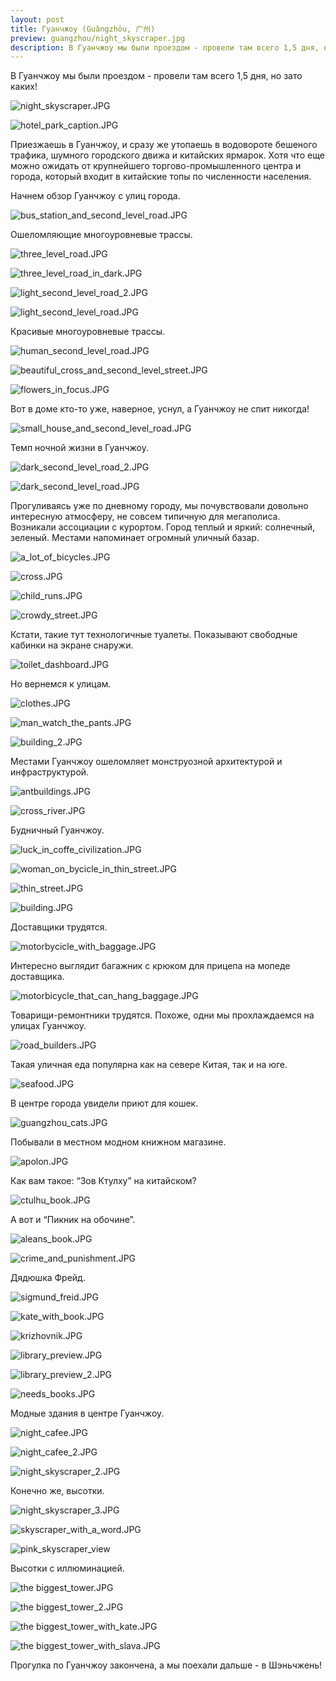 ```yaml
---
layout: post
title: Гуанчжоу (Guǎngzhōu, 广州)  
preview: guangzhou/night_skyscraper.jpg
description: В Гуанчжоу мы были проездом - провели там всего 1,5 дня, но зато каких!
---
```


В Гуанчжоу мы были проездом - провели там всего 1,5 дня, но зато каких!

![night_skyscraper.JPG][night_skyscraper]

![hotel_park_caption.JPG][hotel_park_caption]

Приезжаешь в Гуанчжоу, и сразу же утопаешь в водовороте бешеного трафика, шумного городского движа и китайских ярмарок. Хотя что еще можно ожидать от крупнейшего торгово-промышленного центра и города, который входит в китайские топы по численности населения.

Начнем обзор Гуанчжоу с улиц города.

![bus_station_and_second_level_road.JPG][bus_station_and_second_level_road]

Ошеломляющие многоуровневые трассы.

![three_level_road.JPG][three_level_road]

![three_level_road_in_dark.JPG][three_level_road_in_dark]

![light_second_level_road_2.JPG][light_second_level_road_2]

![light_second_level_road.JPG][light_second_level_road]

Красивые многоуровневые трассы.

![human_second_level_road.JPG][human_second_level_road]

![beautiful_cross_and_second_level_street.JPG][beautiful_cross_and_second_level_street]

![flowers_in_focus.JPG][flowers_in_focus]

Вот в доме кто-то уже, наверное, уснул, а Гуанчжоу не спит никогда!

![small_house_and_second_level_road.JPG][small_house_and_second_level_road]

Темп ночной жизни в Гуанчжоу.

![dark_second_level_road_2.JPG][dark_second_level_road_2]

![dark_second_level_road.JPG][dark_second_level_road]

Прогуливаясь уже по дневному городу, мы почувствовали довольно интересную атмосферу, не совсем типичную для мегаполиса. Возникали ассоциации с курортом. Город теплый и яркий: солнечный, зеленый. Местами напоминает огромный уличный базар. 

![a_lot_of_bicycles.JPG][a_lot_of_bicycles]

![cross.JPG][cross]

![child_runs.JPG][child_runs]

![crowdy_street.JPG][crowdy_street]

Кстати, такие тут технологичные туалеты. Показывают свободные кабинки на экране снаружи.

![toilet_dashboard.JPG][toilet_dashboard]

Но вернемся к улицам.

![clothes.JPG][clothes]

![man_watch_the_pants.JPG][man_watch_the_pants]

![building_2.JPG][building_2]

Местами Гуанчжоу ошеломляет монструозной архитектурой и инфраструктурой.

![antbuildings.JPG][antbuildings]

![cross_river.JPG][cross_river]

Будничный Гуанчжоу.

![luck_in_coffe_civilization.JPG][luck_in_coffe_civilization]

![woman_on_bycicle_in_thin_street.JPG][woman_on_bycicle_in_thin_street]

![thin_street.JPG][thin_street]

![building.JPG][building]

Доставщики трудятся.

![motorbycicle_with_baggage.JPG][motorbycicle_with_baggage]

Интересно выглядит багажник с крюком для прицепа на мопеде доставщика.

![motorbicycle_that_can_hang_baggage.JPG][motorbicycle_that_can_hang_baggage]

Товарищи-ремонтники трудятся. Похоже, одни мы прохлаждаемся на улицах Гуанчжоу.

![road_builders.JPG][road_builders]

Такая уличная еда популярна как на севере Китая, так и на юге. 

![seafood.JPG][seafood]

В центре города увидели приют для кошек.

![guangzhou_cats.JPG][guangzhou_cats]

Побывали в местном модном книжном магазине.

![apolon.JPG][apolon]

Как вам такое: “Зов Ктулху” на китайском?

![ctulhu_book.JPG][ctulhu_book]


А вот и “Пикник на обочине”.

![aleans_book.JPG][aleans_book]



![crime_and_punishment.JPG][crime_and_punishment]

Дядюшка Фрейд.

![sigmund_freid.JPG][sigmund_freid]

![kate_with_book.JPG][kate_with_book]

![krizhovnik.JPG][krizhovnik]

![library_preview.JPG][library_preview]

![library_preview_2.JPG][library_preview_2]

![needs_books.JPG][needs_books]

Модные здания в центре Гуанчжоу.

![night_cafee.JPG][night_cafee]

![night_cafee_2.JPG][night_cafee_2]

![night_skyscraper_2.JPG][night_skyscraper_2]

Конечно же, высотки.

![night_skyscraper_3.JPG][night_skyscraper_3]

![skyscraper_with_a_word.JPG][skyscraper_with_a_word]

![pink_skyscraper_view][pink_skyscrapers_view]

Высотки с иллюминацией.

![the biggest_tower.JPG][the_biggest_tower]

![the biggest_tower_2.JPG][the_biggest_tower_2]

![the biggest_tower_with_kate.JPG][the_biggest_tower_with_kate]

![the biggest_tower_with_slava.JPG][the_biggest_tower_with_slava]

Прогулка по Гуанчжоу закончена, а мы поехали дальше - в Шэньчжень!


[night_skyscraper]: https://storage.yandexcloud.net/yarkivaev-blog/2024/01/23/guangzhou/night_skyscraper.jpg
[hotel_park_caption]: https://storage.yandexcloud.net/yarkivaev-blog/2024/01/23/guangzhou/hotel_park_caption.jpg
[bus_station_and_second_level_road]: https://storage.yandexcloud.net/yarkivaev-blog/2024/01/23/guangzhou/bus_station_and_second_level_road.jpg
[three_level_road]: https://storage.yandexcloud.net/yarkivaev-blog/2024/01/23/guangzhou/three_level_road.jpg
[three_level_road_in_dark]: https://storage.yandexcloud.net/yarkivaev-blog/2024/01/23/guangzhou/three_level_road_in_dark.jpg
[light_second_level_road_2]: https://storage.yandexcloud.net/yarkivaev-blog/2024/01/23/guangzhou/light_second_level_road_2.jpg
[light_second_level_road]: https://storage.yandexcloud.net/yarkivaev-blog/2024/01/23/guangzhou/light_second_level_road.jpg
[human_second_level_road]: https://storage.yandexcloud.net/yarkivaev-blog/2024/01/23/guangzhou/human_second_level_road.jpg
[beautiful_cross_and_second_level_street]: https://storage.yandexcloud.net/yarkivaev-blog/2024/01/23/guangzhou/beautiful_cross_and_second_level_street.jpg
[flowers_in_focus]: https://storage.yandexcloud.net/yarkivaev-blog/2024/01/23/guangzhou/flowers_in_focus.jpg
[small_house_and_second_level_road]: https://storage.yandexcloud.net/yarkivaev-blog/2024/01/23/guangzhou/small_house_and_second_level_road.jpg
[dark_second_level_road_2]: https://storage.yandexcloud.net/yarkivaev-blog/2024/01/23/guangzhou/dark_second_level_road_2.jpg
[dark_second_level_road]: https://storage.yandexcloud.net/yarkivaev-blog/2024/01/23/guangzhou/dark_second_level_road.jpg
[a_lot_of_bicycles]: https://storage.yandexcloud.net/yarkivaev-blog/2024/01/23/guangzhou/a_lot_of_bicycles.jpg
[cross]: https://storage.yandexcloud.net/yarkivaev-blog/2024/01/23/guangzhou/cross.jpg
[child_runs]: https://storage.yandexcloud.net/yarkivaev-blog/2024/01/23/guangzhou/child_runs.jpg
[crowdy_street]: https://storage.yandexcloud.net/yarkivaev-blog/2024/01/23/guangzhou/crowdy_street.jpg
[toilet_dashboard]: https://storage.yandexcloud.net/yarkivaev-blog/2024/01/23/guangzhou/toilet_dashboard.jpg
[clothes]: https://storage.yandexcloud.net/yarkivaev-blog/2024/01/23/guangzhou/clothes.jpg
[man_watch_the_pants]: https://storage.yandexcloud.net/yarkivaev-blog/2024/01/23/guangzhou/man_watch_the_pants.jpg
[building_2]: https://storage.yandexcloud.net/yarkivaev-blog/2024/01/23/guangzhou/building_2.jpg
[antbuildings]: https://storage.yandexcloud.net/yarkivaev-blog/2024/01/23/guangzhou/antbuildings.jpg
[cross_river]: https://storage.yandexcloud.net/yarkivaev-blog/2024/01/23/guangzhou/cross_river.jpg
[luck_in_coffe_civilization]: https://storage.yandexcloud.net/yarkivaev-blog/2024/01/23/guangzhou/luck_in_coffe_civilization.jpg
[woman_on_bycicle_in_thin_street]: https://storage.yandexcloud.net/yarkivaev-blog/2024/01/23/guangzhou/woman_on_bycicle_in_thin_street.jpg
[thin_street]: https://storage.yandexcloud.net/yarkivaev-blog/2024/01/23/guangzhou/thin_street.jpg
[building]: https://storage.yandexcloud.net/yarkivaev-blog/2024/01/23/guangzhou/building.jpg
[motorbycicle_with_baggage]: https://storage.yandexcloud.net/yarkivaev-blog/2024/01/23/guangzhou/motorbycicle_with_baggage.jpg
[motorbicycle_that_can_hang_baggage]: https://storage.yandexcloud.net/yarkivaev-blog/2024/01/23/guangzhou/motorbicycle_that_can_hang_baggage.jpg
[road_builders]: https://storage.yandexcloud.net/yarkivaev-blog/2024/01/23/guangzhou/road_builders.jpg
[seafood]: https://storage.yandexcloud.net/yarkivaev-blog/2024/01/23/guangzhou/seafood.jpg
[guangzhou_cats]: https://storage.yandexcloud.net/yarkivaev-blog/2024/01/23/guangzhou/guangzhou_cats.jpg
[apolon]: https://storage.yandexcloud.net/yarkivaev-blog/2024/01/23/guangzhou/apolon.jpg
[ctulhu_book]: https://storage.yandexcloud.net/yarkivaev-blog/2024/01/23/guangzhou/ctulhu_book.jpg
[aleans_book]: https://storage.yandexcloud.net/yarkivaev-blog/2024/01/23/guangzhou/aleans_book.jpg
[crime_and_punishment]: https://storage.yandexcloud.net/yarkivaev-blog/2024/01/23/guangzhou/crime_and_punishment.jpg
[sigmund_freid]: https://storage.yandexcloud.net/yarkivaev-blog/2024/01/23/guangzhou/sigmund_freid.jpg
[kate_with_book]: https://storage.yandexcloud.net/yarkivaev-blog/2024/01/23/guangzhou/kate_with_book.jpg
[krizhovnik]: https://storage.yandexcloud.net/yarkivaev-blog/2024/01/23/guangzhou/krizhovnik.jpg
[library_preview]: https://storage.yandexcloud.net/yarkivaev-blog/2024/01/23/guangzhou/library_preview.jpg
[library_preview_2]: https://storage.yandexcloud.net/yarkivaev-blog/2024/01/23/guangzhou/library_preview_2.jpg
[needs_books]: https://storage.yandexcloud.net/yarkivaev-blog/2024/01/23/guangzhou/needs_books.jpg
[night_cafee]: https://storage.yandexcloud.net/yarkivaev-blog/2024/01/23/guangzhou/night_cafee.jpg
[night_cafee_2]: https://storage.yandexcloud.net/yarkivaev-blog/2024/01/23/guangzhou/night_cafee_2.jpg
[night_skyscraper_2]: https://storage.yandexcloud.net/yarkivaev-blog/2024/01/23/guangzhou/night_skyscraper_2.jpg
[night_skyscraper_3]: https://storage.yandexcloud.net/yarkivaev-blog/2024/01/23/guangzhou/night_skyscraper_3.jpg
[skyscraper_with_a_word]: https://storage.yandexcloud.net/yarkivaev-blog/2024/01/23/guangzhou/skyscraper_with_a_word.jpg
[pink_skyscrapers_view]: https://storage.yandexcloud.net/yarkivaev-blog/2024/01/23/guangzhou/pink_skyscrapers_view.JPG
[the_biggest_tower]: https://storage.yandexcloud.net/yarkivaev-blog/2024/01/23/guangzhou/the_biggest_tower.jpg
[the_biggest_tower_2]: https://storage.yandexcloud.net/yarkivaev-blog/2024/01/23/guangzhou/the_biggest_tower_2.jpg
[the_biggest_tower_with_kate]: https://storage.yandexcloud.net/yarkivaev-blog/2024/01/23/guangzhou/the_biggest_tower_with_kate.jpg
[the_biggest_tower_with_slava]: https://storage.yandexcloud.net/yarkivaev-blog/2024/01/23/guangzhou/the_biggest_tower_with_slava.jpg